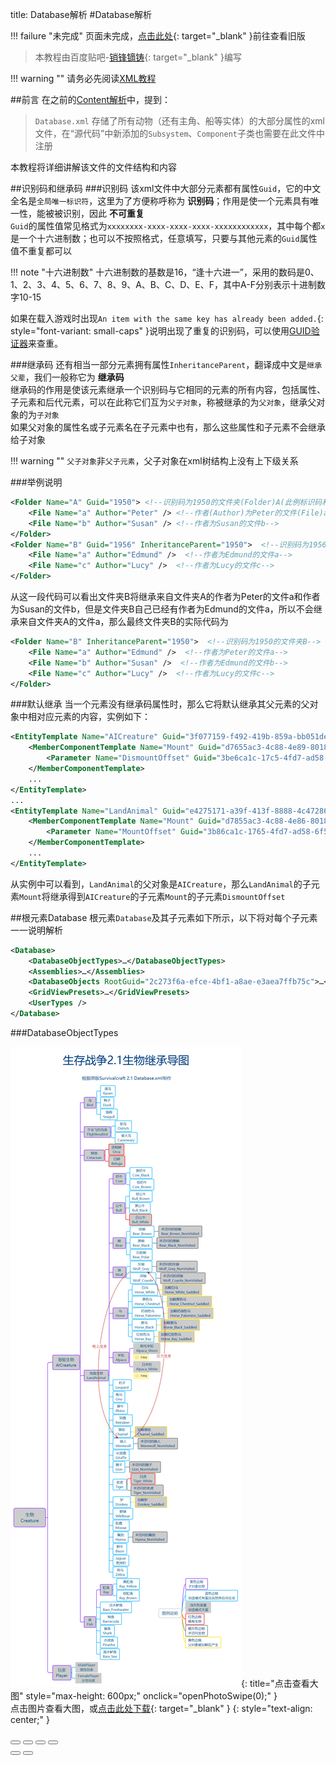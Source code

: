 title: Database解析
#Database解析

!!! failure "未完成"
    页面未完成，[点击此处](https://lzm956902416.github.io/SMT/database_tutorial.html){: target="\_blank" }前往查看旧版

>本教程由百度贴吧-[销锋镝铸](http://tieba.baidu.com/home/main/?un=销锋镝铸){: target="\_blank" }编写

!!! warning ""
    请务必先阅读[XML教程][1]

##前言
在之前的[Content解析][2]中，提到：
>`Database.xml` 存储了所有动物（还有主角、船等实体）的大部分属性的xml文件，在“源代码”中新添加的`Subsystem`、`Component`子类也需要在此文件中注册

本教程将详细讲解该文件的文件结构和内容

##识别码和继承码
###识别码
该xml文件中大部分元素都有属性`Guid`，它的中文全名是`全局唯一标识符`，这里为了方便称呼称为 **识别码**；作用是使一个元素具有唯一性，能被被识别，因此 **不可重复**  
`Guid`的属性值常见格式为`xxxxxxxx-xxxx-xxxx-xxxx-xxxxxxxxxxxx`，其中每个都`x`是一个十六进制数；也可以不按照格式，任意填写，只要与其他元素的`Guid`属性值不重复都可以  

!!! note "十六进制数"
    十六进制数的基数是16，“逢十六进一”，采用的数码是0、1、2、3、4、5、6、7、8、9、A、B、C、D、E、F，其中A-F分别表示十进制数字10-15

如果在载入游戏时出现`An item with the same key has already been added.`{: style="font-variant: small-caps" }说明出现了重复的识别码，可以使用[GUID验证器][3]来查重。

###继承码
还有相当一部分元素拥有属性`InheritanceParent`，翻译成中文是`继承父辈`，我们一般称它为 **继承码**  
继承码的作用是使该元素继承一个识别码与它相同的元素的所有内容，包括属性、子元素和后代元素，可以在此称它们互为`父子对象`，称被继承的为`父对象`，继承父对象的为`子对象`  
如果父对象的属性名或子元素名在子元素中也有，那么这些属性和子元素不会继承给子对象

!!! warning ""
    `父子对象`非`父子元素`，父子对象在xml树结构上没有上下级关系

###举例说明
```xml
<Folder Name="A" Guid="1950"> <!--识别码为1950的文件夹(Folder)A(此例标识码和继承码不按照标准)-->
    <File Name="a" Author="Peter" /> <!--作者(Author)为Peter的文件(File)a-->
    <File Name="b" Author="Susan" /> <!--作者为Susan的文件b-->
</Folder>
<Folder Name="B" Guid="1956" InheritanceParent="1950">  <!--识别码为1956，继承码为1950的文件夹B-->
    <File Name="a" Author="Edmund" />  <!--作者为Edmund的文件a-->
    <File Name="c" Author="Lucy" />  <!--作者为Lucy的文件c-->
</Folder>
```
从这一段代码可以看出文件夹B将继承来自文件夹A的作者为Peter的文件a和作者为Susan的文件b，但是文件夹B自己已经有作者为Edmund的文件a，所以不会继承来自文件夹A的文件a，那么最终文件夹B的实际代码为
```xml
<Folder Name="B" InheritanceParent="1950">  <!--识别码为1950的文件夹B-->
    <File Name="a" Author="Edmund" />  <!--作者为Peter的文件a-->
    <File Name="b" Author="Susan" />  <!--作者为Edmund的文件b-->
    <File Name="c" Author="Lucy" />  <!--作者为Lucy的文件c-->
</Folder>
```

###默认继承
当一个元素没有继承码属性时，那么它将默认继承其父元素的父对象中相对应元素的内容，实例如下：
```xml
<EntityTemplate Name="AICreature" Guid="3f077159-f492-419b-859a-bb051de6339f" InheritanceParent="bc5be211-c1f8-4e50-9ffb-4fde625d2692">
    <MemberComponentTemplate Name="Mount" Guid="d7655ac3-4c88-4e89-8018-83155cd7bfbc" InheritanceParent="d0b14127-39ce-4490-af00-fb4111e9c51e">
        <Parameter Name="DismountOffset" Guid="3be6ca1c-17c5-4fd7-ad58-6f52d9651188" Value="1.5,0.3,0" Type="Vector3" />
    </MemberComponentTemplate>
    ...
</EntityTemplate>
...
<EntityTemplate Name="LandAnimal" Guid="e4275171-a39f-413f-8888-4c472868364d" InheritanceParent="3f077159-f492-419b-859a-bb051de6339f">
    <MemberComponentTemplate Name="Mount" Guid="d7855ac3-4c88-4e86-8018-83155cd7bfbc">
        <Parameter Name="MountOffset" Guid="3b86ca1c-1765-4fd7-ad58-6f52d9651188" Value="0,1.35,0" Type="Vector3" />
    </MemberComponentTemplate>
    ...
</EntityTemplate>
```
从实例中可以看到，`LandAnimal`的父对象是`AICreature`，那么`LandAnimal`的子元素`Mount`将继承得到`AICreature`的子元素`Mount`的子元素`DismountOffset`

##根元素Database
根元素`Database`及其子元素如下所示，以下将对每个子元素一一说明解析
```xml
<Database>
    <DatabaseObjectTypes>…</DatabaseObjectTypes>
    <Assemblies>…</Assemblies>
    <DatabaseObjects RootGuid="2c273f6a-efce-4bf1-a8ae-e3aea7ffb75c">…</DatabaseObjects>
    <GridViewPresets>…</GridViewPresets>
    <UserTypes />
</Database>
```

###DatabaseObjectTypes


![点击查看大图](../saiming/database_1.png){: title="点击查看大图" style="max-height: 600px;" onclick="openPhotoSwipe(0);" }  
点击图片查看大图，或[点击此处下载](http://pan.baidu.com/share/link?shareid=68742967&uk=2788149454){: target="\_blank" }
{: style="text-align: center;" }

<!-- photoswipe查看大图插件 -->
<link rel="stylesheet" href="../../assets/photoswipe/photoswipe.css">
<script src="../../assets/photoswipe/photoswipe.min.js"></script> 
<div class="pswp" tabindex="-1" role="dialog" aria-hidden="true">
    <div class="pswp__bg"></div>
    <div class="pswp__scroll-wrap">
        <div class="pswp__container">
            <div class="pswp__item"></div>
            <div class="pswp__item"></div>
            <div class="pswp__item"></div>
        </div>
        <div class="pswp__ui pswp__ui--hidden">
            <div class="pswp__top-bar">
                <div class="pswp__counter"></div>
                <button class="pswp__button pswp__button--close" title="Close (Esc)"></button>
                <button class="pswp__button pswp__button--share" title="Share"></button>
                <button class="pswp__button pswp__button--fs" title="Toggle fullscreen"></button>
                <button class="pswp__button pswp__button--zoom" title="Zoom in/out"></button>
                <div class="pswp__preloader">
                    <div class="pswp__preloader__icn">
                      <div class="pswp__preloader__cut">
                        <div class="pswp__preloader__donut"></div>
                      </div>
                    </div>
                </div>
            </div>
            <div class="pswp__share-modal pswp__share-modal--hidden pswp__single-tap">
                <div class="pswp__share-tooltip"></div> 
            </div>
            <button class="pswp__button pswp__button--arrow--left" title="Previous (arrow left)">
            </button>
            <button class="pswp__button pswp__button--arrow--right" title="Next (arrow right)">
            </button>
            <div class="pswp__caption">
                <div class="pswp__caption__center"></div>
            </div>
          </div>
        </div>
</div>
<script>
    function openPhotoSwipe(image_index) {
        var pswpElement = document.querySelectorAll('.pswp')[0];
        var items = [ {
            src: "../../saiming/database_1.png",
            w: 1105,
            h: 3064
        } ];
        var options = {
            index: image_index,
            bgOpacity: 0.7,
            showHideOpacity: true,
            shareButtons: [
                { id: 'download', label: '保存图片', url: '{{raw_image_url}}', download: true }
            ]
        };
        var gallery = new PhotoSwipe(pswpElement, PhotoSwipeUI_Default, items, options);
        gallery.init();
    };
</script>

[1]: xml_tutorial.md
[2]: content_tutorial.md#_2
[3]: resources.md#_16